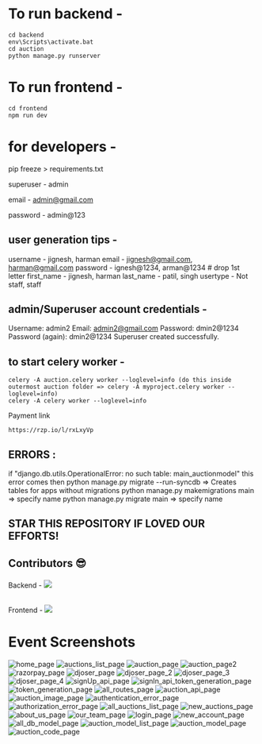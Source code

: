 # To run backend - 
```
cd backend
env\Scripts\activate.bat
cd auction 
python manage.py runserver
```

# To run frontend -
```
cd frontend
npm run dev
```

# for developers -
pip freeze > requirements.txt

superuser - admin

email - admin@gmail.com

password - admin@123


## user generation tips -
username - jignesh, harman
email - jignesh@gmail.com, harman@gmail.com
password - ignesh@1234, arman@1234 # drop 1st letter
first_name - jignesh, harman
last_name - patil, singh
usertype - Not staff, staff

## admin/Superuser account credentials -
Username: admin2
Email: admin2@gmail.com
Password: dmin2@1234
Password (again): dmin2@1234
Superuser created successfully.

## to start celery worker -
```
celery -A auction.celery worker --loglevel=info (do this inside outermost auction folder => celery -A myproject.celery worker --loglevel=info)
celery -A celery worker --loglevel=info 
```

Payment link 
```
https://rzp.io/l/rxLxyVp
```

## ERRORS :
if "django.db.utils.OperationalError: no such table: main_auctionmodel" this error comes then
python manage.py migrate --run-syncdb  => Creates tables for apps without migrations
python manage.py makemigrations main => specify name
python manage.py migrate main => specify name

## STAR THIS REPOSITORY IF LOVED OUR EFFORTS!

## Contributors 😎 <p align="center"> 
Backend - <a href="https://github.com/KedarKK1/auction_website_WTL/graphs/contributors"> <img src="https://contrib.rocks/image?repo=KedarKK1/auction_website_WTL" /> </a> 

<br />
Frontend - <a href="https://github.com/KedarKK1/auction_frontend_WTL/graphs/contributors"> <img src="https://contrib.rocks/image?repo=KedarKK1/auction_frontend_WTL" /> </a>  
</p>

# Event Screenshots
<img src="./Screenshots/ss1.PNG" alt="home_page" />
<img src="./Screenshots/ss2.PNG" alt="auctions_list_page" />
<img src="./Screenshots/ss3.PNG" alt="auction_page" />
<img src="./Screenshots/ss4.PNG" alt="auction_page2" />
<!-- <img src="./Screenshots/ss5.PNG" alt="login_page" /> -->
<img src="./Screenshots/ss15.PNG" alt="razorpay_page" />
<img src="./Screenshots/ss16.PNG" alt="djoser_page"  />
<img src="./Screenshots/ss17.PNG" alt="djoser_page_2"  />
<img src="./Screenshots/ss18.PNG" alt="djoser_page_3" />
<img src="./Screenshots/ss19.PNG" alt="djoser_page_4" />
<img src="./Screenshots/ss20.PNG" alt="signUp_api_page" />
<img src="./Screenshots/ss21.PNG" alt="signIn_api_token_generation_page" />
<img src="./Screenshots/ss27.PNG" alt="token_generation_page" />
<img src="./Screenshots/ss22.PNG" alt="all_routes_page" />
<img src="./Screenshots/ss23.PNG" alt="auction_api_page" />
<img src="./Screenshots/ss24.PNG" alt="auction_image_page" />
<img src="./Screenshots/ss25.PNG" alt="authentication_error_page" />
<img src="./Screenshots/ss26.PNG" alt="authorization_error_page" />
<img src="./Screenshots/ss28.PNG" alt="all_auctions_list_page" />
<img src="./Screenshots/ss29.PNG" alt="new_auctions_page" />
<img src="./Screenshots/ss5.PNG" alt="about_us_page" />
<img src="./Screenshots/ss6.PNG" alt="our_team_page" />
<img src="./Screenshots/ss7.PNG" alt="login_page" />
<img src="./Screenshots/ss8.PNG" alt="new_account_page" />
<img src="./Screenshots/ss9.PNG" alt="all_db_model_page" />
<img src="./Screenshots/ss10.PNG" alt="auction_model_list_page" />
<img src="./Screenshots/ss11.PNG" alt="auction_model_page" />
<img src="./Screenshots/ss13.PNG" alt="auction_code_page" />